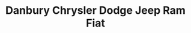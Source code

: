 ---
title: "Danbury Chrysler Dodge Jeep Ram Fiat"
url: /danbury/danbury-chrysler-dodge-jeep-ram-fiat/
shop: car
---